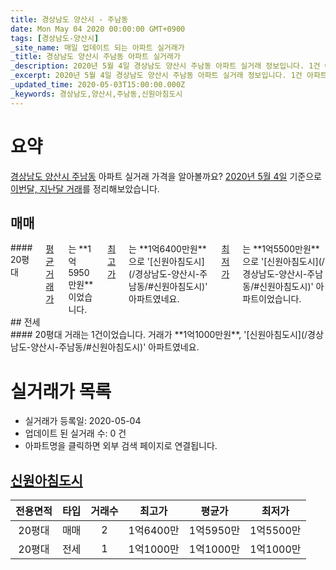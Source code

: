 ```yaml
---
title: 경상남도 양산시 - 주남동
date: Mon May 04 2020 00:00:00 GMT+0900
tags: [경상남도-양산시]
_site_name: 매일 업데이트 되는 아파트 실거래가
_title: 경상남도 양산시 주남동 아파트 실거래가
_description: 2020년 5월 4일 경상남도 양산시 주남동 아파트 실거래 정보입니다. 1건 아파트 정보가 있습니다.
_excerpt: 2020년 5월 4일 경상남도 양산시 주남동 아파트 실거래 정보입니다. 1건 아파트 정보가 있습니다.
_updated_time: 2020-05-03T15:00:00.000Z
_keywords: 경상남도,양산시,주남동,신원아침도시
---
```





# 요약
<ins>경상남도 양산시 주남동</ins> 아파트 실거래 가격을 알아볼까요? <ins>2020년 5월 4일</ins> 기준으로 <ins>이번달, 지난달 거래</ins>를 정리해보았습니다.

## 매매
<div class="container">
<div class="twelve columns" markdown="1">
#### 20평대
<ins>평균 거래가</ins>는 **1억5950만원**이었습니다. <ins>최고가</ins>는 **1억6400만원**으로 '[신원아침도시](/경상남도-양산시-주남동/#신원아침도시)' 아파트였네요. <ins>최저가</ins>는 **1억5500만원**으로 '[신원아침도시](/경상남도-양산시-주남동/#신원아침도시)' 아파트이었습니다.
</div>
</div>
## 전세
<div class="container">
<div class="twelve columns" markdown="1">
#### 20평대
거래는 1건이었습니다. 거래가 **1억1000만원**, '[신원아침도시](/경상남도-양산시-주남동/#신원아침도시)' 아파트였네요.
</div>
</div>



# 실거래가 목록
- 실거래가 등록일: 2020-05-04
- 업데이트 된 실거래 수: 0 건
- 아파트명을 클릭하면 외부 검색 페이지로 연결됩니다.

## [신원아침도시](#신원아침도시)

|전용면적|타입|거래수|최고가|평균가|최저가|
|:---:|:---:|:---:|:---:|:---:|:---:|
|20평대|<span class="deal-type-1">매매</span>|2|1억6400만|1억5950만|1억5500만|
|20평대|<span class="deal-type-2">전세</span>|1|1억1000만|1억1000만|1억1000만|

<br/>



